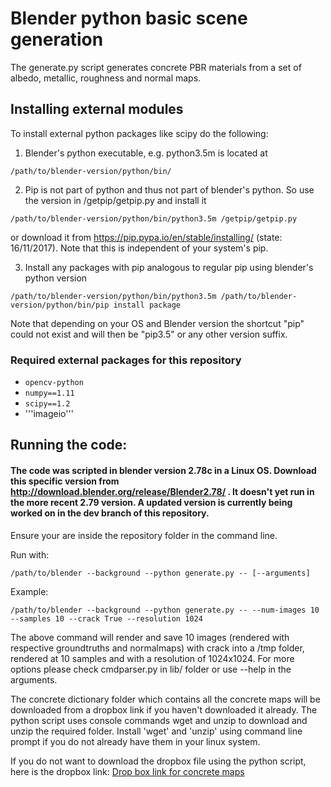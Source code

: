 # Blender python basic scene generation

The generate.py script generates concrete PBR materials from a set of albedo, metallic, roughness and normal maps. 

## Installing external modules

To install external python packages like scipy do the following:

1. Blender's python executable, e.g. python3.5m is located at 
~~~
/path/to/blender-version/python/bin/ 
~~~

2. Pip is not part of python and thus not part of blender's python. So use the version in /getpip/getpip.py and install it
~~~
/path/to/blender-version/python/bin/python3.5m /getpip/getpip.py
~~~
or download it from https://pip.pypa.io/en/stable/installing/ (state: 16/11/2017).
Note that this is independent of your system's pip. 

3. Install any packages with pip analogous to regular pip using blender's python version
~~~
/path/to/blender-version/python/bin/python3.5m /path/to/blender-version/python/bin/pip install package
~~~
Note that depending on your OS and Blender version the shortcut "pip" could not exist and will then be "pip3.5" or any other version suffix.

### Required external packages for this repository
* ```opencv-python```
* ```numpy==1.11```
* ```scipy==1.2```
* '''imageio'''

## Running the code:

#### The code was scripted in blender version 2.78c in a Linux OS. Download this specific version from http://download.blender.org/release/Blender2.78/ . It doesn't yet run in the more recent 2.79 version. A updated version is currently being worked on in the dev branch of this repository. 

Ensure your are inside the repository folder in the command line. 

Run with:
~~~
/path/to/blender --background --python generate.py -- [--arguments]
~~~ 

Example:
~~~
/path/to/blender --background --python generate.py -- --num-images 10 --samples 10 --crack True --resolution 1024
~~~

The above command will render and save 10 images (rendered with respective groundtruths and normalmaps) with crack into a /tmp folder, rendered at 10 samples and with a resolution of 1024x1024. For more options please check cmdparser.py in lib/ folder or use --help in the arguments.

The concrete dictionary folder which contains all the concrete maps will be downloaded from a dropbox link if you haven't downloaded it already. The python script uses console commands wget and unzip to download and unzip the required folder. Install 'wget' and 'unzip' using command line prompt if you do not already have them in your linux system.

If you do not want to download the dropbox file using the python script, here is the dropbox link:
[Drop box link for concrete maps](https://www.dropbox.com/s/y1j6hc42sl6uidi/concretedictionary.zip?dl=1)

